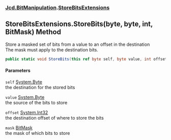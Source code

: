 ### [Jcd.BitManipulation](Jcd_BitManipulation.md 'Jcd.BitManipulation').[StoreBitsExtensions](Jcd_BitManipulation_StoreBitsExtensions.md 'Jcd.BitManipulation.StoreBitsExtensions')
## StoreBitsExtensions.StoreBits(byte, byte, int, BitMask) Method
Store a masked set of bits from a value to an offset in the destination  
The mask must apply to the destination bits.  
```csharp
public static void StoreBits(this ref byte self, byte value, int offset, Jcd.BitManipulation.BitMask mask);
```
#### Parameters
<a name='Jcd_BitManipulation_StoreBitsExtensions_StoreBits(byte_byte_int_Jcd_BitManipulation_BitMask)_self'></a>
`self` [System.Byte](https://docs.microsoft.com/en-us/dotnet/api/System.Byte 'System.Byte')  
the destination for the stored bits
  
<a name='Jcd_BitManipulation_StoreBitsExtensions_StoreBits(byte_byte_int_Jcd_BitManipulation_BitMask)_value'></a>
`value` [System.Byte](https://docs.microsoft.com/en-us/dotnet/api/System.Byte 'System.Byte')  
the source of the bits to store
  
<a name='Jcd_BitManipulation_StoreBitsExtensions_StoreBits(byte_byte_int_Jcd_BitManipulation_BitMask)_offset'></a>
`offset` [System.Int32](https://docs.microsoft.com/en-us/dotnet/api/System.Int32 'System.Int32')  
the destination offset of where to store the bits
  
<a name='Jcd_BitManipulation_StoreBitsExtensions_StoreBits(byte_byte_int_Jcd_BitManipulation_BitMask)_mask'></a>
`mask` [BitMask](Jcd_BitManipulation_BitMask.md 'Jcd.BitManipulation.BitMask')  
the mask of which bits to store
  
